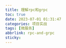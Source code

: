 ```yaml
---
title: 理解rpc和grpc
toc: true
date: 2023-07-01 01:31:47
categories: 项目实战 
tags: [微服务]
abbrlink: rpc-and-grpc
sticky: 
---
```

